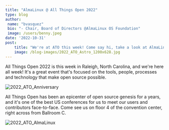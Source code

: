 ```yaml
---
title: "AlmaLinux @ All Things Open 2022"
type: blog
author: 
 name: "bvasquez"
 bio: "- Chair, Board of Directors @AlmaLinux OS Foundation"
 image: /users/benny.jpeg
date: '2022-10-31'
post:
    title: "We're at ATO this week! Come say hi, take a look at AlmaLinux 9, and talk to us about how you can get involved!"
    image: /blog-images/2022_ATO_Astro_1200x628.jpg
---
```


All Things Open 2022 is this week in Raleigh, North Carolina, and we're here all week! It's a great event that's focused on the tools, people, processes and technology that make open source possible.

![2022_ATO_Anniversary](/blog-images/2022_ATO_Anniversary_1200x628.jpg)

All Things Open has been an epicenter of open source genesis for a years, and it's one of the best US conferences for us to meet our users and contributors face-to-face. Come see us on floor 4 of the convention center, right across from Ballroom C.

![2022_ATO_AlmaLinux](/blog-images/IMG_0855.jpg)

